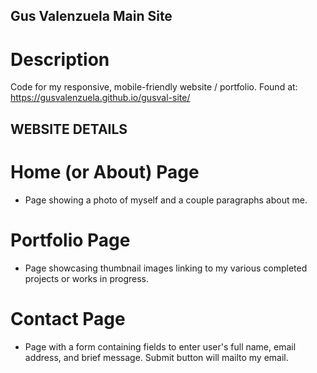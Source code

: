 ## Gus Valenzuela Main Site

# Description

Code for my responsive, mobile-friendly website / portfolio. Found at: https://gusvalenzuela.github.io/gusval-site/

## WEBSITE DETAILS

# Home (or About) Page 

- Page showing a photo of myself and a couple paragraphs about me.

# Portfolio Page

- Page showcasing thumbnail images linking to my various completed projects or works in progress.

# Contact Page

- Page with a form containing fields to enter user's full name, email address, and brief message. Submit button will mailto my email.